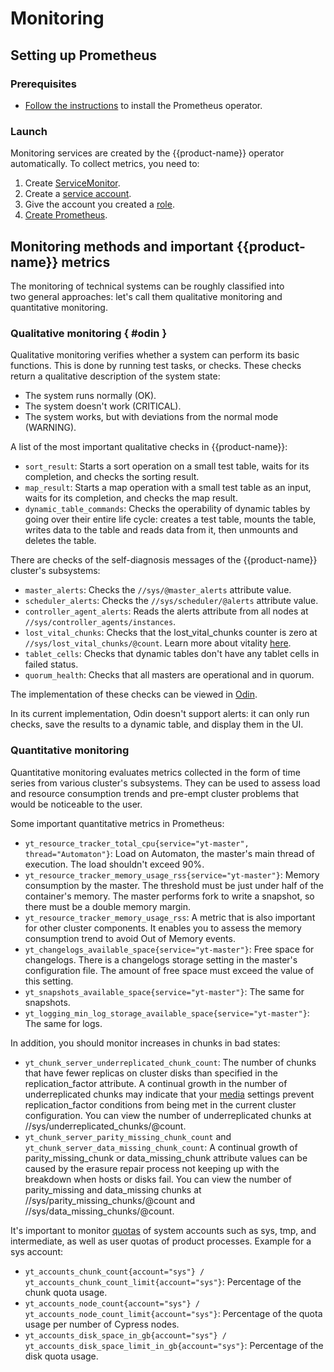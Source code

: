 # Monitoring

## Setting up Prometheus
### Prerequisites
- [Follow the instructions](https://github.com/prometheus-operator/prometheus-operator#quickstart) to install the Prometheus operator.

### Launch
Monitoring services are created by the {{product-name}} operator automatically. To collect metrics, you need to:
1. Create [ServiceMonitor](https://github.com/ytsaurus/yt-k8s-operator/blob/main/config/samples/prometheus/prometheus_service_monitor.yaml).
2. Create a [service account](https://github.com/ytsaurus/yt-k8s-operator/blob/main/config/samples/prometheus/prometheus_service_account.yaml).
3. Give the account you created a [role](https://github.com/ytsaurus/yt-k8s-operator/blob/main/config/samples/prometheus/prometheus_role_binding.yaml).
4. [Create Prometheus](https://github.com/ytsaurus/yt-k8s-operator/blob/main/config/samples/prometheus/prometheus.yaml).

## Monitoring methods and important {{product-name}} metrics

The monitoring of technical systems can be roughly classified into two general approaches: let's call them qualitative monitoring and quantitative monitoring.

### Qualitative monitoring { #odin }

Qualitative monitoring verifies whether a system can perform its basic functions. This is done by running test tasks, or checks. These checks return a qualitative description of the system state:

- The system runs normally (OK).
- The system doesn't work (CRITICAL).
- The system works, but with deviations from the normal mode (WARNING).

A list of the most important qualitative checks in {{product-name}}:

- `sort_result`: Starts a sort operation on a small test table, waits for its completion, and checks the sorting result.
- `map_result`: Starts a map operation with a small test table as an input, waits for its completion, and checks the map result.
- `dynamic_table_commands`: Checks the operability of dynamic tables by going over their entire life cycle: creates a test table, mounts the table, writes data to the table and reads data from it, then unmounts and deletes the table.

There are checks of the self-diagnosis messages of the {{product-name}} cluster's subsystems:

- `master_alerts`: Checks the `//sys/@master_alerts` attribute value.
- `scheduler_alerts`: Checks the `//sys/scheduler/@alerts` attribute value.
- `controller_agent_alerts`: Reads the alerts attribute from all nodes at `//sys/controller_agents/instances`.
- `lost_vital_chunks`: Checks that the lost_vital_chunks counter is zero at `//sys/lost_vital_chunks/@count`. Learn more about vitality [here](../../user-guide/storage/chunks.md#vitality).
- `tablet_cells`: Checks that dynamic tables don't have any tablet cells in failed status.
- `quorum_health`: Checks that all masters are operational and in quorum.

The implementation of these checks can be viewed in [Odin](https://github.com/ytsaurus/ytsaurus/tree/main/yt/odin).

In its current implementation, Odin doesn't support alerts: it can only run checks, save the results to a dynamic table, and display them in the UI.

### Quantitative monitoring

Quantitative monitoring evaluates metrics collected in the form of time series from various cluster's subsystems. They can be used to assess load and resource consumption trends and pre-empt cluster problems that would be noticeable to the user.

Some important quantitative metrics in Prometheus:

- `yt_resource_tracker_total_cpu{service="yt-master", thread="Automaton"}`: Load on Automaton, the master's main thread of execution. The load shouldn't exceed 90%.
- `yt_resource_tracker_memory_usage_rss{service="yt-master"}`: Memory consumption by the master. The threshold must be just under half of the container's memory. The master performs fork to write a snapshot, so there must be a double memory margin.
- `yt_resource_tracker_memory_usage_rss`: A metric that is also important for other cluster components. It enables you to assess the memory consumption trend to avoid Out of Memory events.
- `yt_changelogs_available_space{service="yt-master"}`: Free space for changelogs. There is a changelogs storage setting in the master's configuration file. The amount of free space must exceed the value of this setting.
- `yt_snapshots_available_space{service="yt-master"}`: The same for snapshots.
- `yt_logging_min_log_storage_available_space{service="yt-master"}`: The same for logs.

In addition, you should monitor increases in chunks in bad states:

- `yt_chunk_server_underreplicated_chunk_count`: The number of chunks that have fewer replicas on cluster disks than specified in the replication_factor attribute. A continual growth in the number of underreplicated chunks may indicate that your [media](../../user-guide/storage/media.md) settings prevent replication_factor conditions from being met in the current cluster configuration. You can view the number of underreplicated chunks at //sys/underreplicated_chunks/@count.
- `yt_chunk_server_parity_missing_chunk_count` and `yt_chunk_server_data_missing_chunk_count`: A continual growth of parity_missing_chunk or data_missing_chunk attribute values can be caused by the erasure repair process not keeping up with the breakdown when hosts or disks fail. You can view the number of parity_missing and data_missing chunks at //sys/parity_missing_chunks/@count and //sys/data_missing_chunks/@count.

It's important to monitor [quotas](../../user-guide/storage/quotas.md) of system accounts such as sys, tmp, and intermediate, as well as user quotas of product processes. Example for a sys account:

- `yt_accounts_chunk_count{account="sys"} / yt_accounts_chunk_count_limit{account="sys"}`: Percentage of the chunk quota usage.
- `yt_accounts_node_count{account="sys"} / yt_accounts_node_count_limit{account="sys"}`: Percentage of the quota usage per number of Cypress nodes.
- `yt_accounts_disk_space_in_gb{account="sys"} / yt_accounts_disk_space_limit_in_gb{account="sys"}`: Percentage of the disk quota usage.
